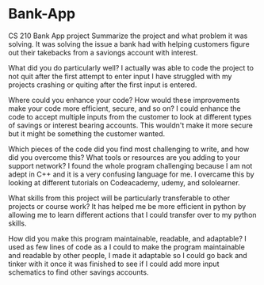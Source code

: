 # Bank-App
CS 210 Bank App project
Summarize the project and what problem it was solving.
It was solving the issue a bank had with helping customers figure out their takebacks from a saviongs account with interest. 

What did you do particularly well?
I actually was able to code the project to not quit after the first attempt to enter input I have struggled with my projects crashing or quiting after the first input is entered.

Where could you enhance your code? How would these improvements make your code more efficient, secure, and so on?
I could enhance the code to accept multiple inputs from the customer to look at different types of savings or interest bearing accounts. This wouldn't make it more secure but it might be something the customer wanted.

Which pieces of the code did you find most challenging to write, and how did you overcome this? What tools or resources are you adding to your support network?
I found the whole program challenging because I am not adept in C++ and it is a very confusing language for me. I overcame this by looking at different tutorials on Codeacademy, udemy, and sololearner.

What skills from this project will be particularly transferable to other projects or course work?
It has helped me be more efficient in python by allowing me to learn different actions that I could transfer over to my python skills.

How did you make this program maintainable, readable, and adaptable?
I used as few lines of code as a I could to make the program maintainable and readable by other people, I made it adaptable so I could go back and tinker with it once it was finished to see if I could add more input schematics to find other savings accounts. 
